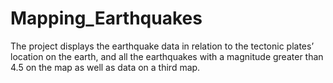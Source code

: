 # Mapping_Earthquakes

The project displays the earthquake data in relation to the tectonic plates’ location on the earth, and all the earthquakes with a magnitude greater than 4.5 on the map as well as data on a third map.

